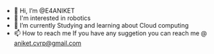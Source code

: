 - 👋 Hi, I’m @E4ANIKET
- 👀 I'm interested in robotics
- 🌱 I’m currently Studying and learning about Cloud computing
- 📫 How to reach me If you have any suggetion you can reach me @ aniket.cvrp@gmail.com

<!---
E4ANIKET/E4ANIKET is a ✨ special ✨ repository because its `README.md` (this file) appears on your GitHub profile.
You can click the Preview link to take a look at your changes.
--->
